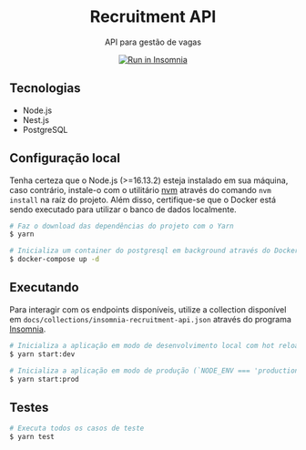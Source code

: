 <!-- markdownlint-disable MD033 MD041 -->
<p align="center">
  <h1 align="center">Recruitment API</h1>
  <p align="center">API para gestão de vagas</p>
  <p align="center"><a href="https://insomnia.rest/run/?label=Recruitment%20API&uri=https%3A%2F%2Fraw.githubusercontent.com%2Fmathcale%2Frecruitment-api%2Fmain%2Fdocs%2Fcollections%2Finsomnia-recruitment-api.json" target="_blank"><img src="https://insomnia.rest/images/run.svg" alt="Run in Insomnia"></a></p>
</p>

## Tecnologias

- Node.js
- Nest.js
- PostgreSQL

## Configuração local

Tenha certeza que o Node.js (>=16.13.2) esteja instalado em sua máquina, caso contrário, instale-o com o utilitário [nvm](https://github.com/nvm-sh/nvm) através do comando `nvm install` na raíz do projeto. Além disso, certifique-se que o Docker está sendo executado para utilizar o banco de dados localmente.

```bash
# Faz o download das dependências do projeto com o Yarn
$ yarn

# Inicializa um container do postgresql em background através do Docker Compose
$ docker-compose up -d
```

## Executando

Para interagir com os endpoints disponíveis, utilize a collection disponível em `docs/collections/insomnia-recruitment-api.json` através do programa [Insomnia](https://insomnia.rest/products/insomnia).

```bash
# Inicializa a aplicação em modo de desenvolvimento local com hot reload
$ yarn start:dev

# Inicializa a aplicação em modo de produção (`NODE_ENV === 'production'`)
$ yarn start:prod
```

## Testes

```bash
# Executa todos os casos de teste
$ yarn test
```
